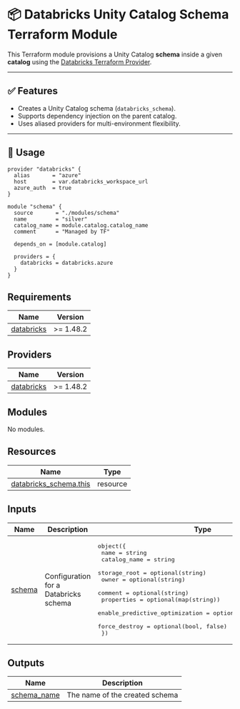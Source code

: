 # 📦 Databricks Unity Catalog Schema Terraform Module

This Terraform module provisions a Unity Catalog **schema** inside a given **catalog** using the [Databricks Terraform Provider](https://registry.terraform.io/providers/databricks/databricks/latest).

---

## ✅ Features

- Creates a Unity Catalog schema (`databricks_schema`).
- Supports dependency injection on the parent catalog.
- Uses aliased providers for multi-environment flexibility.

---

## 🚀 Usage

```hcl
provider "databricks" {
  alias       = "azure"
  host        = var.databricks_workspace_url
  azure_auth  = true
}

module "schema" {
  source       = "./modules/schema"
  name         = "silver"
  catalog_name = module.catalog.catalog_name
  comment      = "Managed by TF"

  depends_on = [module.catalog]

  providers = {
    databricks = databricks.azure
  }
}
```

<!-- BEGIN_TF_DOCS -->
## Requirements

| Name | Version |
|------|---------|
| <a name="requirement_databricks"></a> [databricks](#requirement\_databricks) | >= 1.48.2 |

## Providers

| Name | Version |
|------|---------|
| <a name="provider_databricks"></a> [databricks](#provider\_databricks) | >= 1.48.2 |

## Modules

No modules.

## Resources

| Name | Type |
|------|------|
| [databricks_schema.this](https://registry.terraform.io/providers/databricks/databricks/latest/docs/resources/schema) | resource |

## Inputs

| Name | Description | Type | Default | Required |
|------|-------------|------|---------|:--------:|
| <a name="input_schema"></a> [schema](#input\_schema) | Configuration for a Databricks schema | <pre>object({<br/>    name                         = string<br/>    catalog_name                 = string<br/>    storage_root                 = optional(string)<br/>    owner                        = optional(string)<br/>    comment                      = optional(string)<br/>    properties                   = optional(map(string))<br/>    enable_predictive_optimization = optional(string, "INHERIT")<br/>    force_destroy                = optional(bool, false)<br/>  })</pre> | n/a | yes |

## Outputs

| Name | Description |
|------|-------------|
| <a name="output_schema_name"></a> [schema\_name](#output\_schema\_name) | The name of the created schema |
<!-- END_TF_DOCS -->